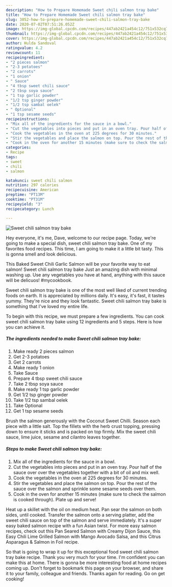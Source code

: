 ```yaml
---
description: "How to Prepare Homemade Sweet chili salmon tray bake"
title: "How to Prepare Homemade Sweet chili salmon tray bake"
slug: 3052-how-to-prepare-homemade-sweet-chili-salmon-tray-bake
date: 2020-07-02T07:51:26.052Z
image: https://img-global.cpcdn.com/recipes/447ab2421a454c12/751x532cq70/sweet-chili-salmon-tray-bake-recipe-main-photo.jpg
thumbnail: https://img-global.cpcdn.com/recipes/447ab2421a454c12/751x532cq70/sweet-chili-salmon-tray-bake-recipe-main-photo.jpg
cover: https://img-global.cpcdn.com/recipes/447ab2421a454c12/751x532cq70/sweet-chili-salmon-tray-bake-recipe-main-photo.jpg
author: Hulda Sandoval
ratingvalue: 4.2
reviewcount: 11
recipeingredient:
- "2 pieces salmon"
- "2-3 potatoes"
- "2 carrots"
- "1 onion"
- " Sauce"
- "4 tbsp sweet chili sauce"
- "2 tbsp soya sauce"
- "1 tsp garlic powder"
- "1/2 tsp ginger powder"
- "1/2 tsp sambal oelek"
- " Optional"
- "1 tsp sesame seeds"
recipeinstructions:
- "Mix all of the ingredients for the sauce in a bowl."
- "Cut the vegetables into pieces and put in an oven tray. Pour half of the sauce over over the vegetables together with a bit of oil and mix well."
- "Cook the vegetables in the oven at 225 degrees for 30 minutes."
- "Stir the vegetables and place the salmon on top. Pour the rest of the sauce over the salmon and sprinkle some sesame seeds over them."
- "Cook in the oven for another 15 minutes (make sure to check the salmon is cooked through). Plate up and serve!"
categories:
- Recipe
tags:
- sweet
- chili
- salmon

katakunci: sweet chili salmon 
nutrition: 297 calories
recipecuisine: American
preptime: "PT13M"
cooktime: "PT31M"
recipeyield: "3"
recipecategory: Lunch

---
```



![Sweet chili salmon tray bake](https://img-global.cpcdn.com/recipes/447ab2421a454c12/751x532cq70/sweet-chili-salmon-tray-bake-recipe-main-photo.jpg)

Hey everyone, it's me, Dave, welcome to our recipe page. Today, we're going to make a special dish, sweet chili salmon tray bake. One of my favorites food recipes. This time, I am going to make it a little bit tasty. This is gonna smell and look delicious.

This Baked Sweet Chili Garlic Salmon will be your favorite way to eat salmon! Sweet chili salmon tray bake Just an amazing dish with minimal washing up. Use any vegetables you have at hand, anything with this sauce will be delicuos! #mycookbook.

Sweet chili salmon tray bake is one of the most well liked of current trending foods on earth. It is appreciated by millions daily. It's easy, it's fast, it tastes yummy. They're nice and they look fantastic. Sweet chili salmon tray bake is something that I've loved my entire life.


To begin with this recipe, we must prepare a few ingredients. You can cook sweet chili salmon tray bake using 12 ingredients and 5 steps. Here is how you can achieve it.

<!--inarticleads1-->

##### The ingredients needed to make Sweet chili salmon tray bake:

1. Make ready 2 pieces salmon
1. Get 2-3 potatoes
1. Get 2 carrots
1. Make ready 1 onion
1. Take  Sauce
1. Prepare 4 tbsp sweet chili sauce
1. Take 2 tbsp soya sauce
1. Make ready 1 tsp garlic powder
1. Get 1/2 tsp ginger powder
1. Take 1/2 tsp sambal oelek
1. Take  Optional
1. Get 1 tsp sesame seeds


Brush the salmon generously with the Coconut Sweet Chilli. Season each piece with a little salt. Top the fillets with the herb crust topping, pressing down to ensure it sticks and is packed on top firmly. Mix the sweet chili sauce, lime juice, sesame and cilantro leaves together. 

<!--inarticleads2-->

##### Steps to make Sweet chili salmon tray bake:

1. Mix all of the ingredients for the sauce in a bowl.
1. Cut the vegetables into pieces and put in an oven tray. Pour half of the sauce over over the vegetables together with a bit of oil and mix well.
1. Cook the vegetables in the oven at 225 degrees for 30 minutes.
1. Stir the vegetables and place the salmon on top. Pour the rest of the sauce over the salmon and sprinkle some sesame seeds over them.
1. Cook in the oven for another 15 minutes (make sure to check the salmon is cooked through). Plate up and serve!


Heat up a skillet with the oil on medium heat. Pan sear the salmon on both sides, until cooked. Transfer the salmon onto a serving platter, add the sweet chili sauce on top of the salmon and serve immediately. It&#39;s a super easy baked salmon recipe with a fun Asian twist. For more easy salmon recipes, check out this Pan Seared Salmon with Creamy Dijon Sauce, this Easy Chili Lime Grilled Salmon with Mango Avocado Salsa, and this Citrus Asparagus &amp; Salmon in Foil recipe. 

So that is going to wrap it up for this exceptional food sweet chili salmon tray bake recipe. Thank you very much for your time. I'm confident you can make this at home. There is gonna be more interesting food at home recipes coming up. Don't forget to bookmark this page on your browser, and share it to your family, colleague and friends. Thanks again for reading. Go on get cooking!
